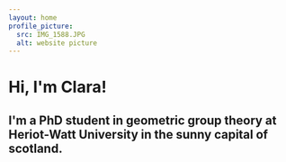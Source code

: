 ```yaml
---
layout: home
profile_picture:
  src: IMG_1588.JPG
  alt: website picture
---
```



  # Hi, I'm Clara! 
  ## I'm a PhD student in geometric group theory at Heriot-Watt University in the sunny capital of scotland. 
  
  
 


